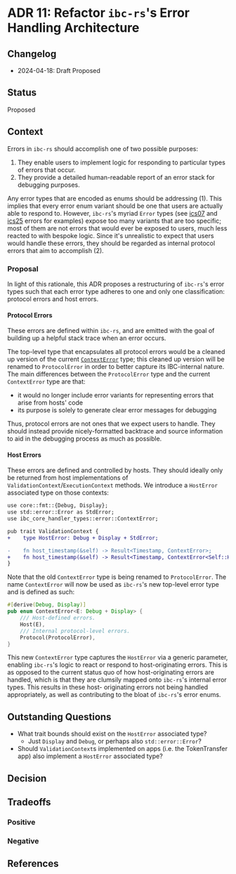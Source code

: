 # ADR 11: Refactor `ibc-rs`'s Error Handling Architecture

## Changelog

- 2024-04-18: Draft Proposed

## Status

Proposed

## Context

Errors in `ibc-rs` should accomplish one of two possible purposes:

1. They enable users to implement logic for responding to particular types of errors that occur.
2. They provide a detailed human-readable report of an error stack for debugging purposes.

Any error types that are encoded as enums should be addressing (1). This implies that every error enum variant should
be one that users are actually able to respond to. However, `ibc-rs`'s myriad `Error` types (see [ics07][ics07-error] and [ics25][ics25-error] errors for examples) expose
too many variants that are too specific; most of them are not errors that would ever be exposed to users, much less
reacted to with bespoke logic. Since it's unrealistic to expect that users would handle these errors, they should be regarded
as internal protocol errors that aim to accomplish (2).

### Proposal

In light of this rationale, this ADR proposes a restructuring of `ibc-rs`'s error types such
that each error type adheres to one and only one classification: protocol errors and host errors.

#### Protocol Errors

These errors are defined within `ibc-rs`, and are emitted with the goal of building
up a helpful stack trace when an error occurs.

The top-level type that encapsulates all protocol errors would be a cleaned up version
of the current [`ContextError`][context-error] type; this cleaned up version will be
renamed to `ProtocolError` in order to better capture its IBC-internal nature.
The main differences between the `ProtocolError` type and the current `ContextError` type are that:

- it would no longer include error variants for representing errors that arise from hosts' code
- its purpose is solely to generate clear error messages for debugging

Thus, protocol errors are not ones that we expect users to handle. They should instead provide
nicely-formatted backtrace and source information to aid in the debugging process as much as possible.

#### Host Errors

These errors are defined and controlled by hosts. They should ideally only be returned
from host implementations of `ValidationContext`/`ExecutionContext` methods. We introduce a
`HostError` associated type on those contexts:

```diff
use core::fmt::{Debug, Display};
use std::error::Error as StdError;
use ibc_core_handler_types::error::ContextError;

pub trait ValidationContext {
+    type HostError: Debug + Display + StdError;

-    fn host_timestamp(&self) -> Result<Timestamp, ContextError>;
+    fn host_timestamp(&self) -> Result<Timestamp, ContextError<Self::HostError>>;
}
```

Note that the old `ContextError` type is being renamed to `ProtocolError`. The name
`ContextError` will now be used as `ibc-rs`'s new top-level error type and is defined as such:

```rust
#[derive(Debug, Display)]
pub enum ContextError<E: Debug + Display> {
    /// Host-defined errors.
    Host(E),
    /// Internal protocol-level errors.
    Protocol(ProtocolError),
}
```

This new `ContextError` type captures the `HostError` via a generic parameter, enabling
`ibc-rs`'s logic to react or respond to host-originating errors. This is as opposed to
the current status quo of how host-originating errors are handled, which is that they
are clumsily mapped onto `ibc-rs`'s internal error types. This results in these host-
originating errors not being handled appropriately, as well as contributing to the bloat
of `ibc-rs`'s error enums.

## Outstanding Questions

- What trait bounds should exist on the `HostError` associated type?
  - Just `Display` and `Debug`, or perhaps also `std::error::Error`?
- Should `ValidationContext`s implemented on apps (i.e. the TokenTransfer app) also implement a `HostError` associated type?

## Decision

## Tradeoffs

### Positive

### Negative

## References

[ics07-error]: https://github.com/cosmos/ibc-rs/blob/4ea4dcb863efa12f5628a05588e2207112035e4a/ibc-clients/ics07-tendermint/types/src/error.rs#L19
[ics25-error]: https://github.com/cosmos/ibc-rs/blob/4ea4dcb863efa12f5628a05588e2207112035e4a/ibc-core/ics25-handler/types/src/events.rs#L16
[context-error]: https://github.com/cosmos/ibc-rs/blob/3a4acfd64d80277808ba0e8cc5ff1c50ca6f7966/crates/ibc/src/core/context.rs#L74
